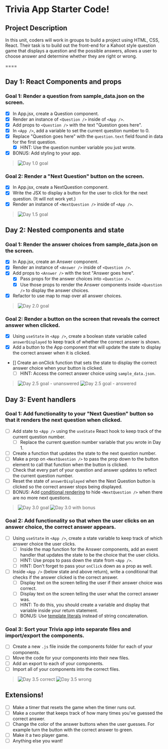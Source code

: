 # Trivia App Starter Code!

## Project Description

In this unit, coders will work in groups to build a project using HTML, CSS, React. Their task is to build out the front-end for a Kahoot style question game that displays a question and the possible answers, allows a user to choose answer and determine whether they are right or wrong.

====

## Day 1: React Components and props

### Goal 1: Render a question from sample_data.json on the screen.

- [x] In App.jsx, create a Question component.
- [x] Render an instance of `<Question />` inside of `<App />`.
- [x] Add props to `<Question />` with the text "Question goes here".
- [x] In `<App />`, add a variable to set the current question number to 0.
- [x] Replace "Question goes here" with the `question.text` field found in data for the first question.
  - [x] HINT: Use the question number variable you just wrote.
- [x] BONUS: Add styling to your app.

>![Day 1.0 goal](https://i.imgur.com/eTZAXGk.png)

### Goal 2: Render a "Next Question" button on the screen.

- [x] In App.jsx, create a NextQuestion component.
- [x] Write the JSX to display a button for the user to click for the next question. (It will not work yet.)
- [x] Render an instance of `<NextQuestion />` inside of `<App />`.

>![Day 1.5 goal](https://i.imgur.com/o4MzPjL.png)


## Day 2: Nested components and state

### Goal 1: Render the answer choices from sample_data.json on the screen.

- [x] In App.jsx, create an Answer component.
- [x] Render an instance of `<Answer />` inside of `<Question />`.
- [x] Add props to `<Answer />` with the text "Answer goes here".
  - [x] Pass props for the answer choices into `<Question />`.
  - [x] Use those props to render the Answer components inside `<Question />` to display the answer choices.
- [x] Refactor to use map to map over all answer choices.

>![Day 2.0 goal](https://i.imgur.com/VpA8eRc.png)

### Goal 2: Render a button on the screen that reveals the correct answer when clicked.

- [x] Using `useState` in `<App />`, create a boolean state variable called `answerDisplayed` to keep track of whether the correct answer is shown.
- [x] Add a button to the App component that will update the state to display the correct answer when it is clicked.
- [] Create an onClick function that sets the state to display the correct answer choice when your button is clicked.
  - [ ] HINT: Access the correct answer choice using `sample_data.json`.

>![Day 2.5 goal - unanswered](https://i.imgur.com/JI6GroE.png)
>![Day 2.5 goal - answered](https://i.imgur.com/rufYX84.png)


## Day 3: Event handlers

### Goal 1: Add functionality to your "Next Question" button so that it renders the next question when clicked.

- [ ] Add state to `<App />` using the `useState` React hook to keep track of the current question number.
  - [ ] Replace the current question number variable that you wrote in Day 1.
- [ ] Create a function that updates the state to the next question number.
- [ ] Make a prop on `<NextQuestion />` to pass the prop down to the button element to call that function when the button is clicked.
- [ ] Check that every part of your question and answer updates to reflect the current question number.
- [ ] Reset the state of `answerDisplayed` when the Next Question button is clicked so the correct answer stops being displayed.
- [ ] BONUS: Add [conditional rendering](https://reactjs.org/docs/conditional-rendering.html) to hide `<NextQuestion />` when there are no more next questions.

>![Day 3.0 goal](https://i.imgur.com/fetraPF.png)
>![Day 3.0 with bonus](https://i.imgur.com/GruM8g2.png)

### Goal 2: Add functionality so that when the user clicks on an answer choice, the correct answer appears.

- [ ] Using `useState` in `<App />`, create a state variable to keep track of which answer choice the user clicks.
  - [ ] Inside the map function for the Answer components, add an event handler that updates the state to be the choice that the user clicks.
  - [ ] HINT: Use props to pass down the state from `<App />`.
  - [ ] HINT: Don't forget to pass your `onClick` down as a prop as well.
- [ ] Inside `<App />` (below state and above return), write a conditional that checks if the answer clicked is the correct answer.
  - [ ] Display text on the screen telling the user if their answer choice was correct.
  - [ ] Display text on the screen telling the user what the correct answer was.
  - [ ] HINT: To do this, you should create a variable and display that variable inside your return statement.
  - [ ] BONUS: Use [template literals](https://developer.mozilla.org/en-US/docs/Web/JavaScript/Reference/Template_literals) instead of string concatenation.

### Goal 3: Sort your Trivia app into separate files and import/export the components.

- [ ] Create a new `.js` file inside the components folder for each of your components.
- [ ] Move the code for your components into their new files.
- [ ] Add an export to each of your components.
- [ ] Import all of your components into the correct files.

>![Day 3.5 correct](https://i.imgur.com/HC7M6LH.png)
>![Day 3.5 wrong](https://i.imgur.com/DWQu3bb.png)


## Extensions!

- [ ] Make a timer that resets the game when the timer runs out.
- [ ] Make a counter that keeps track of how many times you've guessed the correct answer.
- [ ] Change the color of the answer buttons when the user guesses. For example turn the button with the correct answer to green.
- [ ] Make it a two player game.
- [ ] Anything else you want!
